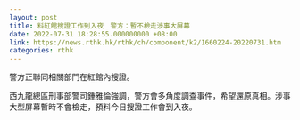 ```yaml
---
layout: post
title: 料紅館搜證工作到入夜　警方：暫不檢走涉事大屏幕
date: 2022-07-31 18:28:55.000000000 +08:00
link: https://news.rthk.hk/rthk/ch/component/k2/1660224-20220731.htm
categories: rthk
---
```


警方正聯同相關部門在紅館內搜證。

西九龍總區刑事部警司鍾雅倫強調，警方會多角度調查事件，希望還原真相。涉事大型屏幕暫時不會檢走，預料今日搜證工作會到入夜。
